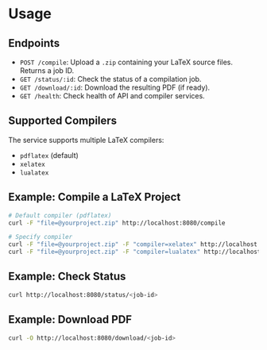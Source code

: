 # Usage

## Endpoints
- `POST /compile`: Upload a `.zip` containing your LaTeX source files. Returns a job ID.
- `GET /status/:id`: Check the status of a compilation job.
- `GET /download/:id`: Download the resulting PDF (if ready).
- `GET /health`: Check health of API and compiler services.

## Supported Compilers
The service supports multiple LaTeX compilers:
- `pdflatex` (default)
- `xelatex` 
- `lualatex`

## Example: Compile a LaTeX Project
```sh
# Default compiler (pdflatex)
curl -F "file=@yourproject.zip" http://localhost:8080/compile

# Specify compiler
curl -F "file=@yourproject.zip" -F "compiler=xelatex" http://localhost:8080/compile
curl -F "file=@yourproject.zip" -F "compiler=lualatex" http://localhost:8080/compile
```

## Example: Check Status
```sh
curl http://localhost:8080/status/<job-id>
```

## Example: Download PDF
```sh
curl -O http://localhost:8080/download/<job-id>
```
